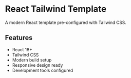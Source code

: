# React Tailwind Template

A modern React template pre-configured with Tailwind CSS.

## Features
- React 18+
- Tailwind CSS
- Modern build setup
- Responsive design ready
- Development tools configured
